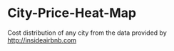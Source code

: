 # City-Price-Heat-Map
Cost distribution of any city from the data provided by http://insideairbnb.com

